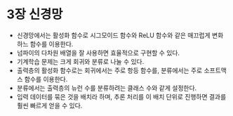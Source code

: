 # 3장 신경망

- 신경망에서는 활성화 함수로 시그모이드 함수와 ReLU 함수와 같은 매끄럽게 변화하느 함수를 이용한다.
- 넘파이의 다차원 배열을 잘 사용하면 효율적으로 구현할 수 있다.
- 기계학습 문제는 크게 회귀와 분류로 나눌 수 있다.
- 출력층의 활성화 함수로는 회귀에서는 주로 항등 함수를, 분류에서는 주로 소프트맥스 함수를 이용한다.
- 분류에서는 출력층의 뉴런 수를 분류하려는 클래스 수와 같게 설정한다.
- 입력 데이터를 묶은 것을 배치라 하며, 추론 처리를 이 배치 단위로 진행하면 결과를 훨씬 빠르게 얻을 수 있다.
